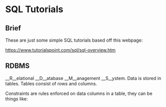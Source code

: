 # SQL Tutorials #

## Brief ##

These are just some simple SQL tutorials based off this webpage:

https://www.tutorialspoint.com/sql/sql-overview.htm

## RDBMS ##

__R__elational __D__atabase __M__anagement __S__ystem. Data is stored in tables. Tables consist of rows and columns.

Constraints are rules enforced on data columns in a table, they can be things like:


